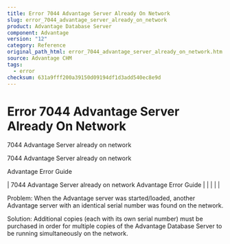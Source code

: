 ```yaml
---
title: Error 7044 Advantage Server Already On Network
slug: error_7044_advantage_server_already_on_network
product: Advantage Database Server
component: Advantage
version: "12"
category: Reference
original_path_html: error_7044_advantage_server_already_on_network.htm
source: Advantage CHM
tags:
  - error
checksum: 631a9fff200a39150d09194df1d3add540ec8e9d
---
```


# Error 7044 Advantage Server Already On Network

7044 Advantage Server already on network

7044 Advantage Server already on network

Advantage Error Guide

| 7044 Advantage Server already on network  Advantage Error Guide |  |  |  |  |

Problem: When the Advantage server was started/loaded, another Advantage server with an identical serial number was found on the network.

Solution: Additional copies (each with its own serial number) must be purchased in order for multiple copies of the Advantage Database Server to be running simultaneously on the network.
